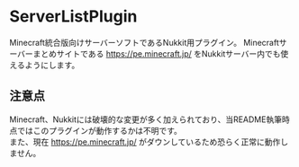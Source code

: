 # ServerListPlugin
Minecraft統合版向けサーバーソフトであるNukkit用プラグイン。
Minecraftサーバーまとめサイトである https://pe.minecraft.jp/ をNukkitサーバー内でも使えるようにします。

## 注意点
Minecraft、Nukkitには破壊的な変更が多く加えられており、当README執筆時点ではこのプラグインが動作するかは不明です。  
また、現在 https://pe.minecraft.jp/ がダウンしているため恐らく正常に動作しません。

